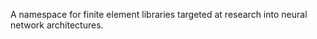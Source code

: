 

A namespace for finite element libraries targeted at research into neural network architectures.


<!--

---------------------------


[![Commits since latest release][gh-image]][gh-link]

[pypi-v-image]: https://img.shields.io/pypi/v/elle.svg
[pypi-v-link]: https://pypi.org/project/elle/

[travis-image]: https://api.travis-ci.org/claudioperez/elle.svg?branch=master
[travis-link]: https://travis-ci.org/claudioperez/elle

[gh-link]: https://github.com/claudioperez/elle/compare/v0.0.0...master
[gh-image]: https://img.shields.io/github/commits-since/claudioperez/elle/v0.0.0.svg
[![Documentation](https://img.shields.io/badge/documentation-blue)](https://www.claudioperez.xyz/pkgs/elle)

## Installation

`elle` is a namespace that contains several packages which can be installed independently


## Packages

```{rst}
.. rendre:: gallery
   :verbose:

```

-->
